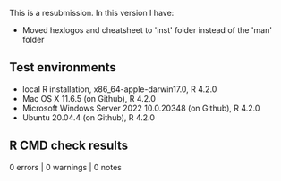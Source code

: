 This is a resubmission. In this version I have:

* Moved hexlogos and cheatsheet to 'inst' folder instead of the 'man' folder

## Test environments

* local R installation, x86_64-apple-darwin17.0, R 4.2.0
* Mac OS X 11.6.5 (on Github), R 4.2.0
* Microsoft Windows Server 2022 10.0.20348 (on Github), R 4.2.0
* Ubuntu 20.04.4 (on Github), R 4.2.0

## R CMD check results

0 errors | 0 warnings | 0 notes
